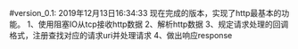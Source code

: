 #version_0.1:
2019年12月13日16:34:33
现在完成的版本，实现了http最基本的功能。
1、使用阻塞IO从tcp接收http数据
2、解析http数据
3、规定请求处理的回调格式，注册查找对应的请求uri并处理请求
4、做出响应response